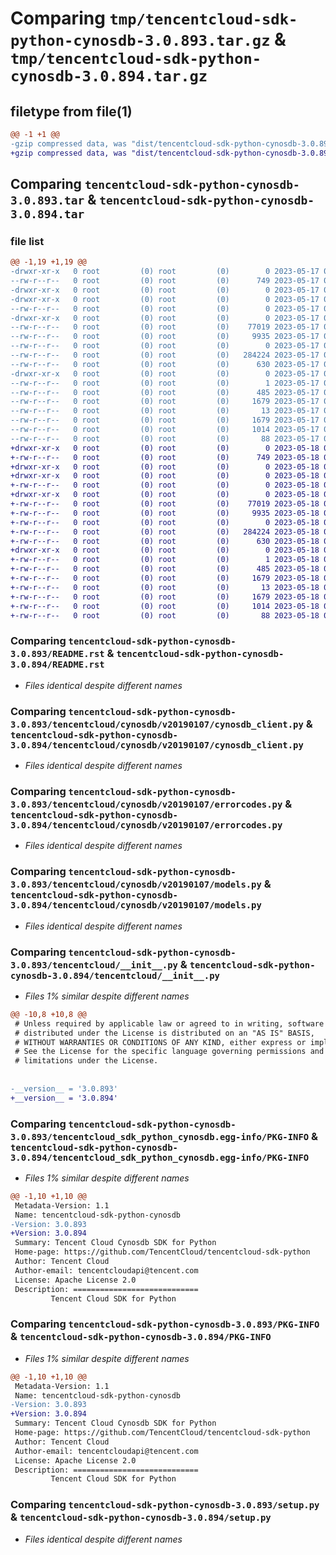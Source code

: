 # Comparing `tmp/tencentcloud-sdk-python-cynosdb-3.0.893.tar.gz` & `tmp/tencentcloud-sdk-python-cynosdb-3.0.894.tar.gz`

## filetype from file(1)

```diff
@@ -1 +1 @@
-gzip compressed data, was "dist/tencentcloud-sdk-python-cynosdb-3.0.893.tar", last modified: Wed May 17 03:28:37 2023, max compression
+gzip compressed data, was "dist/tencentcloud-sdk-python-cynosdb-3.0.894.tar", last modified: Thu May 18 00:23:13 2023, max compression
```

## Comparing `tencentcloud-sdk-python-cynosdb-3.0.893.tar` & `tencentcloud-sdk-python-cynosdb-3.0.894.tar`

### file list

```diff
@@ -1,19 +1,19 @@
-drwxr-xr-x   0 root         (0) root         (0)        0 2023-05-17 03:28:37.000000 tencentcloud-sdk-python-cynosdb-3.0.893/
--rw-r--r--   0 root         (0) root         (0)      749 2023-05-17 03:28:37.000000 tencentcloud-sdk-python-cynosdb-3.0.893/README.rst
-drwxr-xr-x   0 root         (0) root         (0)        0 2023-05-17 03:28:37.000000 tencentcloud-sdk-python-cynosdb-3.0.893/tencentcloud/
-drwxr-xr-x   0 root         (0) root         (0)        0 2023-05-17 03:28:37.000000 tencentcloud-sdk-python-cynosdb-3.0.893/tencentcloud/cynosdb/
--rw-r--r--   0 root         (0) root         (0)        0 2023-05-17 03:28:37.000000 tencentcloud-sdk-python-cynosdb-3.0.893/tencentcloud/cynosdb/__init__.py
-drwxr-xr-x   0 root         (0) root         (0)        0 2023-05-17 03:28:37.000000 tencentcloud-sdk-python-cynosdb-3.0.893/tencentcloud/cynosdb/v20190107/
--rw-r--r--   0 root         (0) root         (0)    77019 2023-05-17 03:28:37.000000 tencentcloud-sdk-python-cynosdb-3.0.893/tencentcloud/cynosdb/v20190107/cynosdb_client.py
--rw-r--r--   0 root         (0) root         (0)     9935 2023-05-17 03:28:37.000000 tencentcloud-sdk-python-cynosdb-3.0.893/tencentcloud/cynosdb/v20190107/errorcodes.py
--rw-r--r--   0 root         (0) root         (0)        0 2023-05-17 03:28:37.000000 tencentcloud-sdk-python-cynosdb-3.0.893/tencentcloud/cynosdb/v20190107/__init__.py
--rw-r--r--   0 root         (0) root         (0)   284224 2023-05-17 03:28:37.000000 tencentcloud-sdk-python-cynosdb-3.0.893/tencentcloud/cynosdb/v20190107/models.py
--rw-r--r--   0 root         (0) root         (0)      630 2023-05-17 03:28:37.000000 tencentcloud-sdk-python-cynosdb-3.0.893/tencentcloud/__init__.py
-drwxr-xr-x   0 root         (0) root         (0)        0 2023-05-17 03:28:37.000000 tencentcloud-sdk-python-cynosdb-3.0.893/tencentcloud_sdk_python_cynosdb.egg-info/
--rw-r--r--   0 root         (0) root         (0)        1 2023-05-17 03:28:37.000000 tencentcloud-sdk-python-cynosdb-3.0.893/tencentcloud_sdk_python_cynosdb.egg-info/dependency_links.txt
--rw-r--r--   0 root         (0) root         (0)      485 2023-05-17 03:28:37.000000 tencentcloud-sdk-python-cynosdb-3.0.893/tencentcloud_sdk_python_cynosdb.egg-info/SOURCES.txt
--rw-r--r--   0 root         (0) root         (0)     1679 2023-05-17 03:28:37.000000 tencentcloud-sdk-python-cynosdb-3.0.893/tencentcloud_sdk_python_cynosdb.egg-info/PKG-INFO
--rw-r--r--   0 root         (0) root         (0)       13 2023-05-17 03:28:37.000000 tencentcloud-sdk-python-cynosdb-3.0.893/tencentcloud_sdk_python_cynosdb.egg-info/top_level.txt
--rw-r--r--   0 root         (0) root         (0)     1679 2023-05-17 03:28:37.000000 tencentcloud-sdk-python-cynosdb-3.0.893/PKG-INFO
--rw-r--r--   0 root         (0) root         (0)     1014 2023-05-17 03:28:37.000000 tencentcloud-sdk-python-cynosdb-3.0.893/setup.py
--rw-r--r--   0 root         (0) root         (0)       88 2023-05-17 03:28:37.000000 tencentcloud-sdk-python-cynosdb-3.0.893/setup.cfg
+drwxr-xr-x   0 root         (0) root         (0)        0 2023-05-18 00:23:13.000000 tencentcloud-sdk-python-cynosdb-3.0.894/
+-rw-r--r--   0 root         (0) root         (0)      749 2023-05-18 00:23:13.000000 tencentcloud-sdk-python-cynosdb-3.0.894/README.rst
+drwxr-xr-x   0 root         (0) root         (0)        0 2023-05-18 00:23:13.000000 tencentcloud-sdk-python-cynosdb-3.0.894/tencentcloud/
+drwxr-xr-x   0 root         (0) root         (0)        0 2023-05-18 00:23:13.000000 tencentcloud-sdk-python-cynosdb-3.0.894/tencentcloud/cynosdb/
+-rw-r--r--   0 root         (0) root         (0)        0 2023-05-18 00:23:13.000000 tencentcloud-sdk-python-cynosdb-3.0.894/tencentcloud/cynosdb/__init__.py
+drwxr-xr-x   0 root         (0) root         (0)        0 2023-05-18 00:23:13.000000 tencentcloud-sdk-python-cynosdb-3.0.894/tencentcloud/cynosdb/v20190107/
+-rw-r--r--   0 root         (0) root         (0)    77019 2023-05-18 00:23:13.000000 tencentcloud-sdk-python-cynosdb-3.0.894/tencentcloud/cynosdb/v20190107/cynosdb_client.py
+-rw-r--r--   0 root         (0) root         (0)     9935 2023-05-18 00:23:13.000000 tencentcloud-sdk-python-cynosdb-3.0.894/tencentcloud/cynosdb/v20190107/errorcodes.py
+-rw-r--r--   0 root         (0) root         (0)        0 2023-05-18 00:23:13.000000 tencentcloud-sdk-python-cynosdb-3.0.894/tencentcloud/cynosdb/v20190107/__init__.py
+-rw-r--r--   0 root         (0) root         (0)   284224 2023-05-18 00:23:13.000000 tencentcloud-sdk-python-cynosdb-3.0.894/tencentcloud/cynosdb/v20190107/models.py
+-rw-r--r--   0 root         (0) root         (0)      630 2023-05-18 00:23:13.000000 tencentcloud-sdk-python-cynosdb-3.0.894/tencentcloud/__init__.py
+drwxr-xr-x   0 root         (0) root         (0)        0 2023-05-18 00:23:13.000000 tencentcloud-sdk-python-cynosdb-3.0.894/tencentcloud_sdk_python_cynosdb.egg-info/
+-rw-r--r--   0 root         (0) root         (0)        1 2023-05-18 00:23:13.000000 tencentcloud-sdk-python-cynosdb-3.0.894/tencentcloud_sdk_python_cynosdb.egg-info/dependency_links.txt
+-rw-r--r--   0 root         (0) root         (0)      485 2023-05-18 00:23:13.000000 tencentcloud-sdk-python-cynosdb-3.0.894/tencentcloud_sdk_python_cynosdb.egg-info/SOURCES.txt
+-rw-r--r--   0 root         (0) root         (0)     1679 2023-05-18 00:23:13.000000 tencentcloud-sdk-python-cynosdb-3.0.894/tencentcloud_sdk_python_cynosdb.egg-info/PKG-INFO
+-rw-r--r--   0 root         (0) root         (0)       13 2023-05-18 00:23:13.000000 tencentcloud-sdk-python-cynosdb-3.0.894/tencentcloud_sdk_python_cynosdb.egg-info/top_level.txt
+-rw-r--r--   0 root         (0) root         (0)     1679 2023-05-18 00:23:13.000000 tencentcloud-sdk-python-cynosdb-3.0.894/PKG-INFO
+-rw-r--r--   0 root         (0) root         (0)     1014 2023-05-18 00:23:13.000000 tencentcloud-sdk-python-cynosdb-3.0.894/setup.py
+-rw-r--r--   0 root         (0) root         (0)       88 2023-05-18 00:23:13.000000 tencentcloud-sdk-python-cynosdb-3.0.894/setup.cfg
```

### Comparing `tencentcloud-sdk-python-cynosdb-3.0.893/README.rst` & `tencentcloud-sdk-python-cynosdb-3.0.894/README.rst`

 * *Files identical despite different names*

### Comparing `tencentcloud-sdk-python-cynosdb-3.0.893/tencentcloud/cynosdb/v20190107/cynosdb_client.py` & `tencentcloud-sdk-python-cynosdb-3.0.894/tencentcloud/cynosdb/v20190107/cynosdb_client.py`

 * *Files identical despite different names*

### Comparing `tencentcloud-sdk-python-cynosdb-3.0.893/tencentcloud/cynosdb/v20190107/errorcodes.py` & `tencentcloud-sdk-python-cynosdb-3.0.894/tencentcloud/cynosdb/v20190107/errorcodes.py`

 * *Files identical despite different names*

### Comparing `tencentcloud-sdk-python-cynosdb-3.0.893/tencentcloud/cynosdb/v20190107/models.py` & `tencentcloud-sdk-python-cynosdb-3.0.894/tencentcloud/cynosdb/v20190107/models.py`

 * *Files identical despite different names*

### Comparing `tencentcloud-sdk-python-cynosdb-3.0.893/tencentcloud/__init__.py` & `tencentcloud-sdk-python-cynosdb-3.0.894/tencentcloud/__init__.py`

 * *Files 1% similar despite different names*

```diff
@@ -10,8 +10,8 @@
 # Unless required by applicable law or agreed to in writing, software
 # distributed under the License is distributed on an "AS IS" BASIS,
 # WITHOUT WARRANTIES OR CONDITIONS OF ANY KIND, either express or implied.
 # See the License for the specific language governing permissions and
 # limitations under the License.
 
 
-__version__ = '3.0.893'
+__version__ = '3.0.894'
```

### Comparing `tencentcloud-sdk-python-cynosdb-3.0.893/tencentcloud_sdk_python_cynosdb.egg-info/PKG-INFO` & `tencentcloud-sdk-python-cynosdb-3.0.894/tencentcloud_sdk_python_cynosdb.egg-info/PKG-INFO`

 * *Files 1% similar despite different names*

```diff
@@ -1,10 +1,10 @@
 Metadata-Version: 1.1
 Name: tencentcloud-sdk-python-cynosdb
-Version: 3.0.893
+Version: 3.0.894
 Summary: Tencent Cloud Cynosdb SDK for Python
 Home-page: https://github.com/TencentCloud/tencentcloud-sdk-python
 Author: Tencent Cloud
 Author-email: tencentcloudapi@tencent.com
 License: Apache License 2.0
 Description: ============================
         Tencent Cloud SDK for Python
```

### Comparing `tencentcloud-sdk-python-cynosdb-3.0.893/PKG-INFO` & `tencentcloud-sdk-python-cynosdb-3.0.894/PKG-INFO`

 * *Files 1% similar despite different names*

```diff
@@ -1,10 +1,10 @@
 Metadata-Version: 1.1
 Name: tencentcloud-sdk-python-cynosdb
-Version: 3.0.893
+Version: 3.0.894
 Summary: Tencent Cloud Cynosdb SDK for Python
 Home-page: https://github.com/TencentCloud/tencentcloud-sdk-python
 Author: Tencent Cloud
 Author-email: tencentcloudapi@tencent.com
 License: Apache License 2.0
 Description: ============================
         Tencent Cloud SDK for Python
```

### Comparing `tencentcloud-sdk-python-cynosdb-3.0.893/setup.py` & `tencentcloud-sdk-python-cynosdb-3.0.894/setup.py`

 * *Files identical despite different names*

